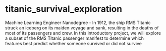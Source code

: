 # titanic_survival_exploration
Machine Learning Engineer Nanodegree - In 1912, the ship RMS Titanic struck an iceberg on its maiden voyage and sank, resulting in the deaths of most of its passengers and crew. In this introductory project, we will explore a subset of the RMS Titanic passenger manifest to determine which features best predict whether someone survived or did not survive

